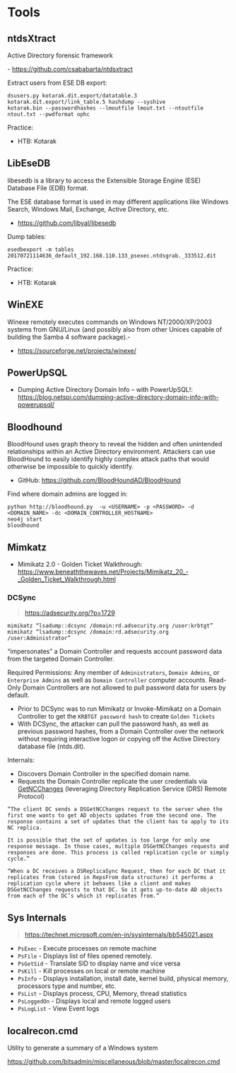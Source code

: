 # Tools

## ntdsXtract

Active Directory forensic framework

-​ https://github.com/csababarta/ntdsxtract

Extract users from ESE DB export:
```
dsusers.py kotarak.dit.export/datatable.3 kotarak.dit.export/link_table.5 hashdump --syshive
kotarak.bin --passwordhashes --lmoutfile lmout.txt --ntoutfile ntout.txt --pwdformat ophc
```

Practice:
- HTB: Kotarak

## LibEseDB

libesedb is a library to access the Extensible Storage Engine (ESE) Database File (EDB) format.

The ESE database format is used in may different applications like Windows Search, Windows Mail, Exchange, Active Directory, etc.

- https://github.com/libyal/libesedb

Dump tables:
```
esedbexport -m tables 20170721114636_default_192.168.110.133_psexec.ntdsgrab._333512.dit  
```

Practice:
- HTB: Kotarak

## WinEXE
Winexe remotely executes commands on Windows NT/2000/XP/2003 systems from GNU/Linux (and possibly also from other Unices capable of building the Samba 4 software package).-

- https://sourceforge.net/projects/winexe/

## PowerUpSQL

- Dumping Active Directory Domain Info – with PowerUpSQL!: https://blog.netspi.com/dumping-active-directory-domain-info-with-powerupsql/

## Bloodhound

BloodHound uses graph theory to reveal the hidden and often unintended relationships within an Active Directory environment. Attackers can use BloodHound to easily identify highly complex attack paths that would otherwise be impossible to quickly identify.

- GitHub: https://github.com/BloodHoundAD/BloodHound

Find where domain admins are logged in:
```
python http://bloodhound.py  -u <USERNAME> -p <PASSWORD> -d <DOMAIN_NAME> -dc <DOMAIN_CONTROLLER_HOSTNAME>
neo4j start
bloodhound
```

## Mimkatz

- Mimikatz 2.0 - Golden Ticket Walkthrough: https://www.beneaththewaves.net/Projects/Mimikatz_20_-_Golden_Ticket_Walkthrough.html

### DCSync

> https://adsecurity.org/?p=1729

```
mimikatz “lsadump::dcsync /domain:rd.adsecurity.org /user:krbtgt”
mimikatz “lsadump::dcsync /domain:rd.adsecurity.org /user:Administrator”
```

“impersonates” a Domain Controller and requests account password data from the targeted Domain Controller.

Required Permissions: Any member of `Administrators`, `Domain Admins`, or `Enterprise Admins` as well as `Domain Controller` computer accounts. Read-Only Domain Controllers are not allowed to pull password data for users by default.

* Prior to DCSync was to run Mimikatz or Invoke-Mimikatz on a Domain Controller to get the `KRBTGT password hash` to create `Golden Tickets`
* With DCSync, the attacker can pull the password hash, as well as previous password hashes, from a Domain Controller over the network without requiring interactive logon or copying off the Active Directory database file (ntds.dit).

Internals:
* Discovers Domain Controller in the specified domain name.
* Requests the Domain Controller replicate the user credentials via [GetNCChanges](https://wiki.samba.org/index.php/DRSUAPI) (leveraging Directory Replication Service (DRS) Remote Protocol)

```
“The client DC sends a DSGetNCChanges request to the server when the first one wants to get AD objects updates from the second one. The response contains a set of updates that the client has to apply to its NC replica.

It is possible that the set of updates is too large for only one response message. In those cases, multiple DSGetNCChanges requests and responses are done. This process is called replication cycle or simply cycle.”

“When a DC receives a DSReplicaSync Request, then for each DC that it replicates from (stored in RepsFrom data structure) it performs a replication cycle where it behaves like a client and makes DSGetNCChanges requests to that DC. So it gets up-to-date AD objects from each of the DC’s which it replicates from.”
```

## Sys Internals

> https://technet.microsoft.com/en-in/sysinternals/bb545021.aspx

- `PsExec` - Execute processes on remote machine
- `PsFile` - Displays list of files opened remotely.
- `PsGetSid` - Translate SID to display name and vice versa
- `PsKill` - Kill processes on local or remote machine
- `PsInfo` - Displays installation, install date, kernel build, physical memory, processors type and number, etc.
- `PsList` - Displays process, CPU, Memory, thread statistics
- `PsLoggedOn` - Displays local and remote logged users
- `PsLogList` - View Event logs

## localrecon.cmd

Utility to generate a summary of a Windows system

https://github.com/bitsadmin/miscellaneous/blob/master/localrecon.cmd
